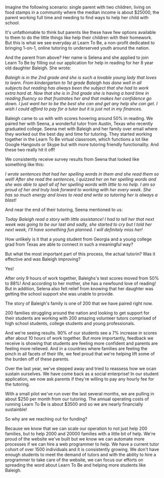 Imagine the following scenario: single parent with two children, living on food stamps in a community where the median income is about $25000, the parent working full time and needing to find ways to help her child with school.  

It's unfathomable to think but parents like these have few options available to them to do the little things like help their children with their homework. But this is what we see everyday at Learn To Be, a non-profit dedicated to bringing 1-on-1, online tutoring to underserved youth around the nation. 

And the parent from above? Her name is Selena and she applied to join Learn To Be by filling out our application for help in reading for her 8 year old daughter Baleigh. She wrote: 

*Baleigh is in the 2nd grade and she is such a lovable young lady that loves to learn. From kindergarten to 1st grade Baleigh has done well in all subjects but reading has always been the subject that she had to work extra hard at. Now that she is in 2nd grade she is having a hard time in reading fluency so that frustrates her and that makes her confidence go down. I just want her to be the best she can and get any help she can get. I wish I could afford to pay for a tutor but it is just not in my finances.*

Baleigh came to us with with scores hovering around 50% in reading. We paired her with Seena, a wonderful tutor from Austin, Texas who recently graduated college. Seena met with Baleigh and her family over email where they worked out the best day and time for tutoring. They started working together in the Learn To Be virtual classroom, which functions a lot like Google Hangouts or Skype but with more tutoring friendly functionality. And these two really hit it off!

We consistently receive survey results from Seena that looked like something like this: 

*I wrote sentences that had her spelling words in them and she read them so well! After she read the sentences, I quizzed her on her spelling words and she was able to spell all of her spelling words with little to no help. I am so proud of her and truly look forward to working with her every week. She has so much energy and loves to read and write so tutoring her is always a blast!*

And near the end of their tutoring, Seena mentioned to us: 

*Today Baleigh read a story with little assistance! I had to tell her that next week was going to be our last and sadly, she started to cry but I told her next week, I'll have something fun planned. I will definitely miss her!*

How unlikely is it that a young student from Georgia and a young college grad from Texas are able to connect in such a meaningful way? 

But what the most important part of this process, the actual tutorin? Was it effective and was Baleigh improving? 

Yes!

After only 9 hours of work together, Baleighs's test scores moved from 50% to 88%! And according to her mother, she has a newfound love of reading! But in addition, Selena also felt relief from knowing that her daughter was getting the school support she was unable to provide. 

The story of Baleigh's family is one of 200 that we have paired right now. 

200 families struggling around the nation and looking to get support for their students are working with 200 amazing volunteer tutors comprised of high school students, college students and young professionals. 

And we're seeing results. 90% of our students see a 7% increase in scores after about 10 hours of work together. But more importantly, feedback we receive is showing that students are feeling more confident and parents are feeling more relieved. And in a countries where families are feeling the pinch in all facets of their life, we feel proud that we're helping lift some of the burden off of these parents. 

Over the last year, we've stepped away and tried to reassess how we ocan sustain ourselves. We have come back as a social enterprise! In our student application, we now ask parents if they're willing to pay any hourly fee for the tutoring. 

With a small pilot we've run over the last several months, we are pulling in about $250 per month from our tutoring. The annual operating costs of running Learn To Be is about $3500 and so we are nearly financially sustainble!

So why are we reaching out for funding? 

Because we know that we can scale our operation to not just help 200 families, but to help 2000 and 20000 families with a little bit of help. We're proud of the website we've built but we know we can automate more processes if we can hire a web programmer to help. We have a current tutor cohort of over 1500 individuals and it is consistently growing. We don't have enough students to meet the demand of tutors and with the ability to hire a programmer to take care of the website, we can focus our efforts on spreading the word about Learn To Be and helping more students like Baleigh. 




